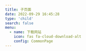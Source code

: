 ```yaml
---
title: 子页面
date: 2022-09-29 16:45:28
type: 'child'
search: false
menu:
  - name: 下载网站
    icon: fas fa-cloud-download-alt
    config: CommonPage
---
```

